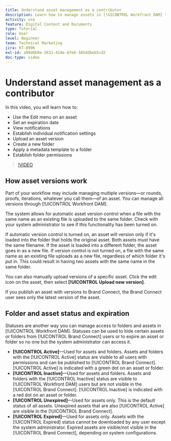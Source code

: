 ```yaml
---
title: Understand asset management as a contributor
description: Learn how to manage assets in [!UICONTROL Workfront DAM] to improve your workflow.
activity: use
feature: Digital Content and Documents
type: Tutorial
role: User
level: Beginner
team: Technical Marketing
jira: KT-8996
exl-id: a09d0b0e-2631-414e-87e6-385ddbeb5cd2
doc-type: video
---
```

# Understand asset management as a contributor

In this video, you will learn how to:

* Use the Edit menu on an asset
* Set an expiration date
* View notifications
* Establish individual notification settings
* Upload an asset version
* Create a new folder
* Apply a metadata template to a folder
* Establish folder permissions

>[!VIDEO](https://video.tv.adobe.com/v/335256/?quality=12&learn=on)

## How asset versions work

Part of your workflow may include managing multiple versions—or rounds, proofs, iterations, whatever you call them—of an asset. You can manage all versions through [!UICONTROL Workfront DAM].

The system allows for automatic asset version control when a file with the same name as an existing file is uploaded to the same folder. Check with your system administrator to see if this functionality has been turned on.

If automatic version control is turned on, an asset will version only if it's loaded into the folder that holds the original asset. Both assets must have the same filename. If the asset is loaded into a different folder, the asset goes in as a new file.
If version control is not turned on, a file with the same name as an existing file uploads as a new file, regardless of which folder it's put in. This could result in having two assets with the same name in the same folder.

You can also manually upload versions of a specific asset. Click the edit icon on the asset, then select **[!UICONTROL Upload new version]**.

If you publish an asset with versions to Brand Connect, the Brand Connect user sees only the latest version of the asset.

## Folder and asset status and expiration

Statuses are another way you can manage access to folders and assets in [!UICONTROL Workfront DAM]. Statuses can be used to hide certain assets or folders from [!UICONTROL Brand Connect] users or to expire an asset or folder so no one but the system administrator can access it.

* **[!UICONTROL Active]**—Used for assets and folders. Assets and folders with the [!UICONTROL Active] status are visible to all users with permissions and can be published to [!UICONTROL Brand Connect]. [!UICONTROL Active] is indicated with a green dot on an asset or folder.
* **[!UICONTROL Inactive]**—Used for assets and folders. Assets and folders with the [!UICONTROL Inactive] status are visible to [!UICONTROL Workfront DAM] users but are not visible in the [!UICONTROL Brand Connect]. [!UICONTROL Inactive] is indicated with a red dot on an asset or folder.
* **[!UICONTROL Unexpired]**—Used for assets only. This is the default status of all assets. Unexpired assets that are also [!UICONTROL Active] are visible in the [!UICONTROL Brand Connect].
* **[!UICONTROL Expired]**—Used for assets only. Assets with the [!UICONTROL Expired] status cannot be downloaded by any user except the system administrator. Expired assets are visible/not visible in the [!UICONTROL Brand Connect], depending on system configurations.
